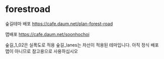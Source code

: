 # forestroad
숲길테마 배포
https://cafe.daum.net/plan-forest-road

맵배포
https://cafe.daum.net/soonhochoi

숲길_1_02은 실폭도로 적용
숲길_lanes는 차선이 적용된 테마입니다.
아직 정식 배포 맵이 아니므로 참고용으로 사용하십시오 
